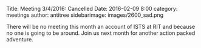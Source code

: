 Title: Meeting 3/4/2016: Cancelled
Date: 2016-02-09 8:00 
category: meetings
author: antitree
sidebarimage: images/2600_sad.png

There will be no meeting this month an account of ISTS at RIT and because no one is going to be around. Join us next month for another action packed adventure. 
